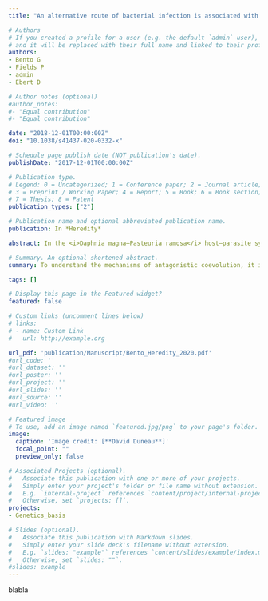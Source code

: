 ```yaml
---
title: "An alternative route of bacterial infection is associated with a polymorphism at an alternative resistance locus."

# Authors
# If you created a profile for a user (e.g. the default `admin` user), write the username (folder name) here 
# and it will be replaced with their full name and linked to their profile.
authors: 
- Bento G
- Fields P
- admin
- Ebert D

# Author notes (optional)
#author_notes:
#- "Equal contribution"
#- "Equal contribution"

date: "2018-12-01T00:00:00Z"
doi: "10.1038/s41437-020-0332-x"

# Schedule page publish date (NOT publication's date).
publishDate: "2017-12-01T00:00:00Z"

# Publication type.
# Legend: 0 = Uncategorized; 1 = Conference paper; 2 = Journal article;
# 3 = Preprint / Working Paper; 4 = Report; 5 = Book; 6 = Book section;
# 7 = Thesis; 8 = Patent
publication_types: ["2"]

# Publication name and optional abbreviated publication name.
publication: In *Heredity*

abstract: In the <i>Daphnia magna–Pasteuria ramosa</i> host–parasite system, the most important step of the infection process is the one in which <i>P. ramosa</i> spores attach to the host’s foregut. Here we describe a new parasite genotype, which, unlike previously studied genotypes, attaches to the host’s hindgut, not to its foregut. Host resistance shows great diversity across natural populations. Using a QTL approach, we detected one QTL that co-localizes with the previously described locus of resistance to foregut attachment, and a second, major QTL located in an unlinked genomic region. We find no evidence of epistasis. 

# Summary. An optional shortened abstract.
summary: To understand the mechanisms of antagonistic coevolution, it is crucial to identify the genetics of parasite resistance. Using QTL approach, we discovered a second <i>P. ramosa</i> attachment site and a novel host-resistance locus, with implications for both for the coevolutionary dynamics (e.g., Red Queen and the role of recombination), and for the evolution and epidemiology of the infection process.

tags: []

# Display this page in the Featured widget?
featured: false

# Custom links (uncomment lines below)
# links:
# - name: Custom Link
#   url: http://example.org

url_pdf: 'publication/Manuscript/Bento_Heredity_2020.pdf'
#url_code: ''
#url_dataset: ''
#url_poster: ''
#url_project: ''
#url_slides: ''
#url_source: ''
#url_video: ''

# Featured image
# To use, add an image named `featured.jpg/png` to your page's folder. 
image:
  caption: 'Image credit: [**David Duneau**]'
  focal_point: ""
  preview_only: false

# Associated Projects (optional).
#   Associate this publication with one or more of your projects.
#   Simply enter your project's folder or file name without extension.
#   E.g. `internal-project` references `content/project/internal-project/index.md`.
#   Otherwise, set `projects: []`.
projects:
- Genetics_basis

# Slides (optional).
#   Associate this publication with Markdown slides.
#   Simply enter your slide deck's filename without extension.
#   E.g. `slides: "example"` references `content/slides/example/index.md`.
#   Otherwise, set `slides: ""`.
#slides: example
---
```


blabla
